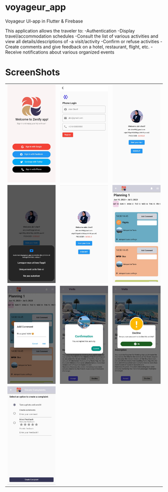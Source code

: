 # voyageur_app


Voyageur UI-app in Flutter & Firebase

 This application allows the traveler to:
-Authentication
-Display travel/accommodation schedules
-Consult the list of various activities and view all details/descriptions of -a visit/activity
-Confirm or refuse activities
-Create comments and give feedback on a hotel, restaurant, flight, etc.
-Receive notifications about various organized events

# ScreenShots
<table>
  <tr>
    <td style="margin-right: 10px;"><img src="https://github.com/abir739/Voyageur_app/blob/main/Interfaces/voy_1.jpg" alt="Screenshot 1"></td>
    <td style="margin-left: 10px;"><img src="https://github.com/abir739/Voyageur_app/blob/main/Interfaces/voy_2.jpg" alt="Screenshot 2"></td>
    <td style="margin-right: 10px;"><img src="https://github.com/abir739/Voyageur_app/blob/main/Interfaces/voy_3.jpg" alt="Screenshot 1"></td>
  </tr>
   <tr>
   <td style="margin-left: 10px;"><img src="https://github.com/abir739/Voyageur_app/blob/main/Interfaces/voy_4.jpg" alt="Screenshot 2"></td>
    <td style="margin-right: 10px;"><img src="https://github.com/abir739/Voyageur_app/blob/main/Interfaces/voy_5.jpg" alt="Screenshot 1"></td>
    <td style="margin-left: 10px;"><img src="https://github.com/abir739/Voyageur_app/blob/main/Interfaces/p1.jpg" alt="Screenshot 2"></td>
  </tr>
   <tr>
    <td style="margin-right: 10px;"><img src="https://github.com/abir739/Voyageur_app/blob/main/Interfaces/p2.jpg" alt="Screenshot 1"></td>
    <td><img src="https://github.com/abir739/Voyageur_app/blob/main/Interfaces/p4.jpg" alt="Screenshot 2"></td>
     <td style="margin-left: 10px;"><img src="https://github.com/abir739/Voyageur_app/blob/main/Interfaces/p5.jpg" alt="Screenshot 2"></td>
  </tr>
   <tr>
   <td style="margin-left: 10px;"><img src="https://github.com/abir739/Voyageur_app/blob/main/Interfaces/1.jpg" alt="Screenshot 2"></td>
  
   
  </tr>
</table>



